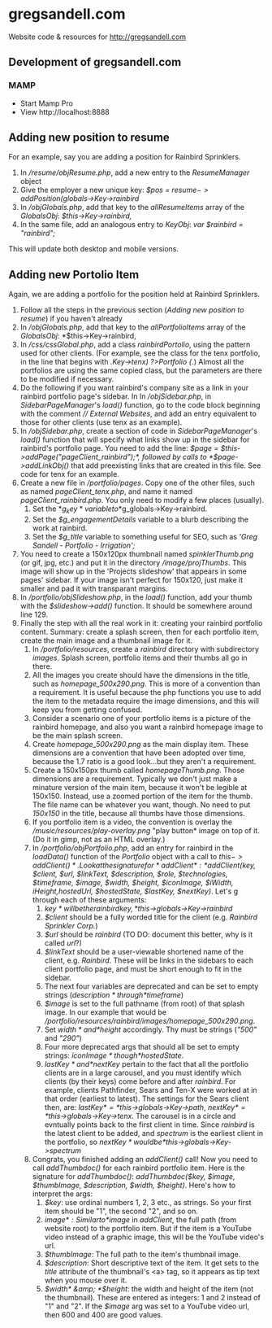 # gregsandell.com
Website code &amp; resources for http://gregsandell.com

## Development of gregsandell.com

### MAMP
* Start Mamp Pro
* View http://localhost:8888

## Adding new position to resume
For an example, say you are adding a position for Rainbird Sprinklers.

1. In */resume/objResume.php*, add a new entry to the *ResumeManager* object
2. Give the employer a new unique key:  *$pos = $resume->addPosition($globals->Key->rainbird*
3. In */objGlobals.php*, add that key to the *allResumeItems* array of the *GlobalsObj*:  *$this->Key->rainbird,*
4. In the same file, add an analogous entry to *KeyObj*:  *var $rainbird = "rainbird";*

This will update both desktop and mobile versions.

## Adding new Portolio Item
Again, we are adding a portfolio for the position held at Rainbird Sprinklers.

1. Follow all the steps in the previous section (<i>Adding new position to resume</i>) if you haven't already
1. In */objGlobals.php*, add that key to the *allPortfolioItems* array of the *GlobalsObj*:  *$this->Key->rainbird,
1. In */css/cssGlobal.php*, add a class *rainbirdPortolio*, using the pattern used for other clients.  (For example, 
   see the class for the tenx portfolio, in the line that begins with *.<?php print($g_globals->Key->tenx) ?>Portfolio {*.)
   Almost all the portfolios are using the same copied class, but the parameters are there to be modified if
   necessary.  
1. Do the following if you want rainbird's company site as a link in your rainbird portfolio page's sidebar.  In In */objSidebar.php*, in *SidebarPageManager*'s *load()* function, go to the code block beginning with the comment *// External Websites*, and add an entry equivalent to those for other clients (use tenx as an example).
1. In */objSidebar.php*, create a section of code in *SidebarPageManager*'s *load()* function that will specify what links show up in the sidebar for rainbird's portfolio page.  You need to add the line:  *$page = $this->addPage("pageClient_rainbird");*, followed by calls to *$page->addLinkObj()* that add preexisting links that are created in this file.  See code for tenx for an example.
1. Create a new file in */portfolio/pages*.  Copy one of the other files, such
   as named *pageClient_tenx.php*, and name it  named *pageClient_rainbird.php*.  You only need to modify 
   a few places (usually).  
    1. Set the *$g_key* variable to *$g_globals->Key->rainbird.
    2.  Set the *$g_engagementDetails* variable to a blurb describing the work at rainbird.
    3. Set the *$g_title* variable to something useful for SEO, such as *'Greg Sandell - Portfolio - Irrigation';*
1. You need to create a 150x120px thumbnail named *spinklerThumb.png* (or gif, jpg, etc.) and put it in the directory */image/projThumbs*.
   This image will show up in the 'Projects slideshow' that appears in some pages' sidebar.  If your image
   isn't perfect for 150x120, just make it smaller and pad it with transparant margins.  
1. In */portfolio/objSlideshow.php*, in the *load()* function, add your thumb with the *$slideshow->add()*
   function.  It should be somewhere around line 129.
1. Finally the step with all the real work in it:  creating your rainbird portfolio content.  Summary:  create a splash screen, then for each portfolio item, create the main image and a thumbnail image for it.
   	1. In */portfolio/resources*, create a *rainbird* directory with subdirectory *images*.  Splash screen, portfolio items and their thumbs all go in there.
   	2. All the images you create should have the dimensions in the title, such as *homepage_500x290.png*.  This is more of a convention than a requirement.  It is useful because the php functions you use to add the item to the metadata require the image dimensions, and this will keep you from getting confused.
   	2. Consider a scenario one of your portfolio items is a picture of the rainbird homepage, and also you want a rainbird homepage image to be the main splash screen.
   	3. Create *homepage_500x290.png* as the main display item.  These dimensions are a convention that have been adopted over time, because the 1.7 ratio is a good look...but they aren't a requirement.  
   	4. Create a 150x150px thumb called *homepageThumb.png*.  Those dimensions are a requirement.  Typically we don't just make a minature version of the main item, because it won't be legible at 150x150.  Instead, use a zoomed portion of the item for the thumb.  The file name can be whatever you want, though.  No need to put *150x150* in the title, because all thumbs have those dimensions.  
   	5. If you portfolio item is a video, the convention is overlay the */music/resources/play-overlay.png* "play button* image on top of it.  (Do it in gimp, not as an HTML overlay.)
   	5. In */portfolio/objPortfolio.php*, add an entry for rainbird in the *loadData()* function of the *Portfolio* object with a call to *$this->addClient()*.  Look at the signature for *addClient*:   *addClient($key, $client, $url, $linkText, $description, $role, $technologies, $timeframe, $image, $width, $height, $iconImage, $iWidth, $iHeight,$hostedUrl, $hostedState, $lastKey, $nextKey)*.  Let's g through each of these arguments:
   	    1. *$key* will be the rainbird key, *$this->globals->Key->rainbird*
   	    2. *$client* should be a fully worded title for the client (e.g. *Rainbird Sprinkler Corp.*)
   	    3. *$url* should be *rainbird* (TO DO: document this better, why is it called *url*?)
   	    4. *$linkText* should be a user-viewable shortened name of the client, e.g. *Rainbird*.  These will be links in the sidebars to each client portfolio page, and must be short enough to fit in the sidebar.
   	    5. The next four variables are deprecated and can be set to empty strings (*$description* through *$timeframe*)
   	    6. *$image* is set to the full pathname (from root) of that splash image.  In our example that would be */portfolio/resources/rainbird/images/homepage_500x290.png*.  
   	    7. Set *$width* and *$height* accordingly.  Thy must be strings (*"500"* and *"290"*)
   	    8. Four more deprecated args that should all be set to empty strings:  *$iconImage* though *$hostedState*.
   	    9. *$lastKey* and *$nextKey* pertain to the fact that all the portfolio clients are in a large carousel, and you must identify which clients (by their keys) come before and after *rainbird*.  For example, clients Pathfinder, Sears and Ten-X were worked at in that order (earliest to latest).  The settings for the Sears client then, are:  *$lastKey* = *$this->globals->Key->path*, *$nextKey*= *$this->globals->Key->tenx*.  The carousel is in a circle and evntually points back to the first client in time.  Since *rainbird* is the latest client to be added, and *spectrum* is the earliest client in the portfolio, so *$nextKey* would be *$this->globals->Key->spectrum*
   	1.  Congrats, you finished adding an *addClient()* call!  Now you need to call *addThumbdoc()* for each rainbird portfolio item.  Here is the signature for *addThumbdoc()*:  *addThumbdoc($key, $image, $thumbImage, $description, $width, $height)*.  Here's how to interpret the args:
   	    1. *$key*: use ordinal numbers 1, 2, 3 etc., as strings.  So your first item should be "1", the second "2", and so on.
   	    2. *$image*: Similar to *$image* in *addClient*, the full path (from website root) to the portfolio item.  But if the item is a YouTube video instead of a graphic image, this will be the YouTube video's url.
   	    3. *$thumbImage*: The full path to the item's thumbnail image.
   	    4. *$description*: Short descriptive text of the item.  It get sets to the *title* attribute of the thumbnail's &lt;a&gt; tag, so it appears as tip text when you mouse over it.
   	    5. *$width* &amp; *$height*: the width and height of the item (not the thumbnail).  These are entered as integers:  1 and 2 instead of "1" and "2".  If the *$image* arg was set to a YouTube video url, then 600 and 400 are good values.

